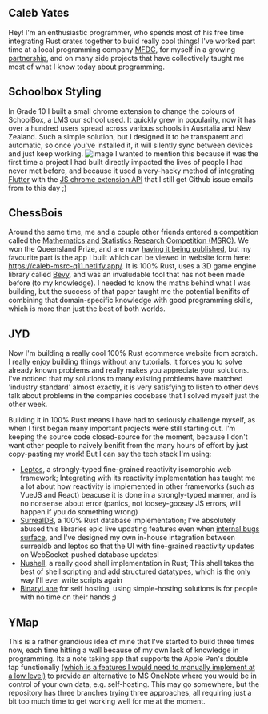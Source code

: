 ## Caleb Yates
Hey!
I'm an enthusiastic programmer, who spends most of his free time integrating Rust crates together to build really cool things!
I've worked part time at a local programming company [MFDC](https://mfdc.io/), for myself in a growing [partnership](https://www.jordanyatesdirect.com/about#About%20Us), and on many side projects that have collectively taught me most of what I know today about programming.

## Schoolbox Styling
In Grade 10 I built a small chrome extension to change the colours of SchoolBox, a LMS our school used. It quickly grew in popularity, now it has over a hundred users spread across various schools in Ausrtalia and New Zealand.
Such a simple solution, but I designed it to be transparent and automatic, so once you've installed it, it will silently sync between devices and just keep working.
![image](https://github.com/user-attachments/assets/bbc372e0-4882-43be-8a5f-86e4f7963257)
I wanted to mention this because it was the first time a project I had built directly impacted the lives of people I had never met before, and because it used a very-hacky method of integrating [Flutter](https://flutter.dev/) with the [JS chrome extension API](https://developer.chrome.com/docs/extensions/reference/api) that I still get Github issue emails from to this day ;)

## ChessBois
Around the same time, me and a couple other friends entered a competition called the [Mathematics and Statistics Research Competition (MSRC)](https://ms.unimelb.edu.au/engage/outreach/mathematics-and-statistics-research-challenge). We won the Queensland Prize, and are now [having it being published](https://ijhsr.terrajournals.org/), but my favourite part is the app I built which can be viewed in website form here: https://caleb-msrc-q11.netlify.app/. It is 100% Rust, uses a 3D game engine library called [Bevy](https://bevyengine.org/), and was an invaludable tool that has not been made before (to my knowledge).
I needed to know the maths behind what I was building, but the success of that paper taught me the potential benifits of combining that domain-specific knowledge with good programming skills, which is more than just the best of both worlds.


## JYD
Now I'm building a really cool 100% Rust ecommerce website from scratch.
I really enjoy building things without any tutorials, it forces you to solve already known problems and really makes you appreciate your solutions.
I've noticed that my solutions to many existing problems have matched 'industry standard' almost exactly, it is very satisfying to listen to other devs talk about problems in the companies codebase that I solved myself just the other week.

Building it in 100% Rust means I have had to seriously challenge myself, as when I first began many important projects were still starting out.
I'm keeping the source code closed-source for the moment, because I don't want other people to naively benifit from the many hours of effort by just copy-pasting my work!
But I can say the tech stack I'm using:
- [Leptos](https://leptos.dev/), a strongly-typed fine-grained reactivity isomorphic web framework; Integrating with its reactivity implementation has taught me a lot about how reactivity is implemented in other frameworks (such as VueJS and React) beacuse it is done in a strongly-typed manner, and is no nonsense about error (panics, not loosey-goosey JS errors, will happen if you do something wrong)
- [SurrealDB](https://surrealdb.com/), a 100% Rust database implementation; I've absolutely abused this libraries epic live updating features even when [internal bugs surface](https://github.com/surrealdb/surrealdb/issues/4921#issuecomment-2754496703), and I've designed my own in-house integration between surrealdb and leptos so that the UI with fine-grained reactivity updates on WebSocket-pushed database updates!
- [Nushell](https://www.nushell.sh/), a really good shell implementation in Rust; This shell takes the best of shell scripting and add structured datatypes, which is the only way I'll ever write scripts again
- [BinaryLane](https://www.binarylane.com.au) for self hosting, using simple-hosting solutions is for people with no time on their hands ;)

## YMap
This is a rather grandious idea of mine that I've started to build three times now, each time hitting a wall because of my own lack of knowledge in programming.
Its a note taking app that supports the Apple Pen's double tap functionaliy [(which is a features I would need to manually implement at a low level)](https://github.com/rust-windowing/winit/pull/3768) to provide an alternative to MS OneNote where you would be in control of your own data, e.g. self-hosting. This may go somewhere, but the repository has three branches trying three approaches, all requiring just a bit too much time to get working well for me at the moment.

<!--
**ActuallyHappening/ActuallyHappening** is a ✨ _special_ ✨ repository because its `README.md` (this file) appears on your GitHub profile.

Here are some ideas to get you started:

- 🔭 I’m currently working on ...
- 🌱 I’m currently learning ...
- 👯 I’m looking to collaborate on ...
- 🤔 I’m looking for help with ...
- 💬 Ask me about ...
- 📫 How to reach me: ...
- 😄 Pronouns: ...
- ⚡ Fun fact: ...
-->
